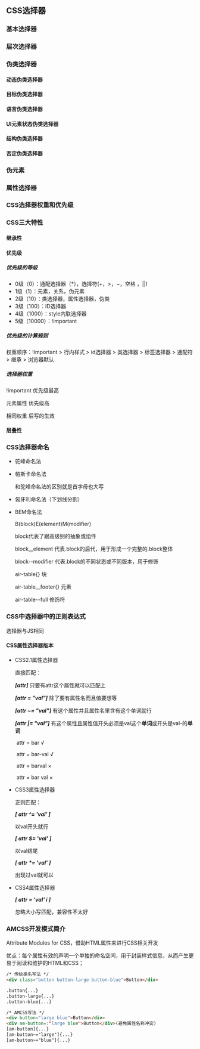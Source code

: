 ## CSS选择器



### 基本选择器

### 层次选择器

### 伪类选择器

#### 动态伪类选择器

#### 目标伪类选择器

#### 语言伪类选择器

#### UI元素状态伪类选择器

#### 结构伪类选择器

#### 否定伪类选择器

### 伪元素

### 属性选择器



### CSS选择器权重和优先级

### CSS三大特性

#### 继承性

#### 优先级

##### *优先级的等级*

- 0级（0）：通配选择器（*），选择符(+，>，~，空格 ，||)
- 1级（1）：元素，关系，伪元素
- 2级（10）：类选择器，属性选择器，伪类
- 3级（100）：ID选择器
- 4级（1000）：style内联选择器
- 5级（10000）：!important



##### *优先级的计算规则*

权重顺序：!important > 行内样式 > id选择器 > 类选择器 > 标签选择器 > 通配符 > 继承 > 浏览器默认



##### *选择器权重*

!important 优先级最高

元素属性 优先级高

相同权重 后写的生效



#### 层叠性



### CSS选择器命名

- 驼峰命名法

- 帕斯卡命名法

  和驼峰命名法的区别就是首字母也大写

- 匈牙利命名法（下划线分割）

- BEM命名法

  B(block)E(element)M(modifier)

  block代表了跟高级别的抽象或组件

  block__element 代表.block的后代，用于形成一个完整的.block整体

  block--modifier 代表.block的不同状态或不同版本，用于修饰

  air-table{} 块

  air-table__footer{}  元素

  air-table--full 修饰符

### CSS中选择器中的正则表达式

选择器与JS相同

#### CSS属性选择器版本

- CSS2.1属性选择器

  直接匹配：

  ***[attr]***	只要有attr这个属性就可以匹配上

  ***[attr = "val"]***	除了要有属性名而且值要想等

  ***[attr ~= "val"]***	有这个属性并且属性名里含有这个单词就行

  ***[attr |= "val"]***	有这个属性且属性值开头必须是val这个**单词**或开头是val-的**单词**

  ​	attr = bar  √

  ​	attr = bar-val √

  ​	attr = barval ×

  ​	attr = bar val ×

- CSS3属性选择器

  正则匹配：

  ***[ attr ^= 'val' ]***

  以val开头就行

  ***[ attr $= 'val' ]***

  以val结尾

  ***[ attr \*= 'val' ]***

  出现过val就可以

- CSS4属性选择器

  ***[ attr = 'val' i ]***

  忽略大小写匹配，兼容性不太好

### AMCSS开发模式简介

Attribute Modules for CSS，借助HTML属性来进行CSS相关开发

优点：每个属性有效的声明一个单独的命名空间，用于封装样式信息，从而产生更易于阅读和维护的HTML和CSS；

```html
/* 传统类名写法 */
<div class="button button-large button-blue">Button</div>

.button{...}
.button-large{...}
.button-blue{...}

/* AMCSS写法 */
<div button="large blue">Button</div>
<div am-button=:"large blue">Button</div>(避免属性名称冲突)
[am-button]{...}
[am-button~="large"]{...}
[am-button~="blue"]{...}
```















